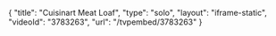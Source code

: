 {
    "title": "Cuisinart Meat Loaf",
    "type": "solo",
    "layout": "iframe-static",
    "videoId": "3783263",
    "url": "\/tvpembed\/3783263"
}